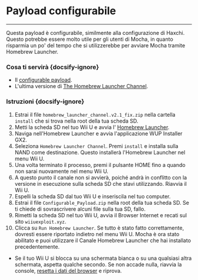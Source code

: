 # Payload configurabile
---
Questa payload è configurabile, similmente alla configurazione di Haxchi. Questo potrebbe essere molto utile per gli utenti di Mocha, in quanto risparmia un po' del tempo che si utilizzerebbe per avviare Mocha tramite Homebrew Launcher.

### Cosa ti servirà {docsify-ignore}

- Il <a href="docs/files/Configurable_Payload.zip" download>configurable payload</a>.
- L'ultima versione di [The Homebrew Launcher Channel](https://github.com/GaryOderNichts/homebrew_launcher/releases/tag/v2.1_fix).

### Istruzioni {docsify-ignore}

1. Estrai il file `homebrew_launcher_channel.v2.1_fix.zip` nella cartella `install` che si trova nella root della tua scheda SD.
1. Metti la scheda SD nel tuo Wii U e avvia l' [Homebrew Launcher](mocha/online-exploit/browser-exploit).
1. Naviga nell'Homebrew Launcher e avvia l'applicazione WUP Installer GX2.
1. Seleziona `Homebrew Launcher Channel`. Premi `install` e installa sulla NAND come destinazione. Questo installerà l'Homebrew Launcher nel menu Wii U.
1. Una volta terminato il processo, premi il pulsante HOME fino a quando non sarai nuovamente nel menu Wii U.
1. A questo punto il canale non si avvierà, poiché andrà in conflitto con la versione in esecuzione sulla scheda SD che stavi utilizzando. Riavvia il Wii U.
1. Espelli la scheda SD dal tuo Wii U e inseriscila nel tuo computer.
1. Estrai il file `Configurable_Payload.zip` nella root della tua scheda SD. Se ti chiede di sovrascrivere alcuni file sulla tua SD, fallo.
1. Rimetti la scheda SD nel tuo Wii U, avvia il Browser Internet e recati sul sito `wiiuexploit.xyz`.
1. Clicca su `Run Homebrew Launcher`. Se tutto è stato fatto correttamente, dovresti essere riportato indietro nel menu Wii U. Mocha è ora stato abilitato e puoi utilizzare il Canale Homebrew Launcher che hai installato precedentemente.
 - Se il tuo Wii U si blocca su una schermata bianca o su una qualsiasi altra schermata, aspetta qualche secondo. Se non accade nulla, riavvia la console, [resetta i dati del browser](https://en-americas-support.nintendo.com/app/answers/detail/a_id/1507/~/how-to-delete-the-internet-browser-history) e riprova.
